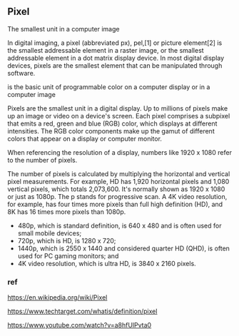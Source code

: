## Pixel
The smallest unit in a computer image


In digital imaging, a pixel (abbreviated px), pel,[1] or picture element[2] is the smallest addressable element in a raster image, or the smallest addressable element in a dot matrix display device. In most digital display devices, pixels are the smallest element that can be manipulated through software.


is the basic unit of programmable color on a computer display or in a computer image

Pixels are the smallest unit in a digital display. Up to millions of pixels make up an image or video on a device's screen. Each pixel comprises a subpixel that emits a red, green and blue (RGB) color, which displays at different intensities. The RGB color components make up the gamut of different colors that appear on a display or computer monitor.

When referencing the resolution of a display, numbers like 1920 x 1080 refer to the number of pixels.

The number of pixels is calculated by multiplying the horizontal and vertical pixel measurements. For example, HD has 1,920 horizontal pixels and 1,080 vertical pixels, which totals 2,073,600. It's normally shown as 1920 x 1080 or just as 1080p. The p stands for progressive scan. A 4K video resolution, for example, has four times more pixels than full high definition (HD), and 8K has 16 times more pixels than 1080p.


-   480p, which is standard definition, is 640 x 480 and is often used for small mobile devices;
-   720p, which is HD, is 1280 x 720;
-   1440p, which is 2550 x 1440 and considered quarter HD (QHD), is often used for PC gaming monitors; and
-   4K video resolution, which is ultra HD, is 3840 x 2160 pixels.



### ref
https://en.wikipedia.org/wiki/Pixel

https://www.techtarget.com/whatis/definition/pixel

https://www.youtube.com/watch?v=a8hfUlPvta0
